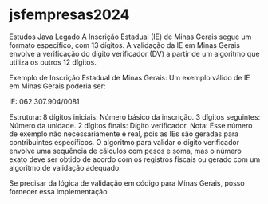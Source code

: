 # jsfempresas2024

Estudos Java Legado
A Inscrição Estadual (IE) de Minas Gerais segue um formato específico, com 13 dígitos. A validação da IE em Minas Gerais envolve a verificação do dígito verificador (DV) a partir de um algoritmo que utiliza os outros 12 dígitos.

Exemplo de Inscrição Estadual de Minas Gerais:
Um exemplo válido de IE em Minas Gerais poderia ser:

IE: 062.307.904/0081

Estrutura:
8 dígitos iniciais: Número básico da inscrição.
3 dígitos seguintes: Número da unidade.
2 dígitos finais: Dígito verificador.
Nota:
Esse número de exemplo não necessariamente é real, pois as IEs são geradas para contribuintes específicos. O algoritmo para validar o dígito verificador envolve uma sequência de cálculos com pesos e soma, mas o número exato deve ser obtido de acordo com os registros fiscais ou gerado com um algoritmo de validação adequado.

Se precisar da lógica de validação em código para Minas Gerais, posso fornecer essa implementação.







